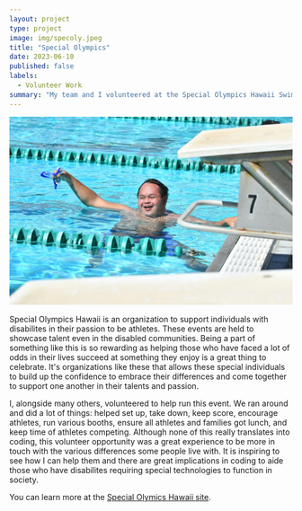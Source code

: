 ```yaml
---
layout: project
type: project
image: img/specoly.jpeg
title: "Special Olympics"
date: 2023-06-10
published: false
labels:
  - Volunteer Work
summary: "My team and I volunteered at the Special Olympics Hawaii Swimming event, held at UH Manoa."
---
```



<div class="text-center p-4">
  <img width="600px" src="../img/specoly2.JPG" class="img" >
</div>
  

Special Olympics Hawaii is an organization to support individuals with disabilites in their passion to be athletes. These events are held to showcase talent even in the disabled communities. Being a part of something like this is so rewarding as helping those who have faced a lot of odds in their lives succeed at something they enjoy is a great thing to celebrate. It's organizations like these that allows these special individuals to build up the confidence to embrace their differences and come together to support one another in their talents and passion. 


I, alongside many others, volunteered to help run this event. We ran around and did a lot of things: helped set up, take down, keep score, encourage athletes, run various booths, ensure all athletes and families got lunch, and keep time of athletes competing. Although none of this really translates into coding, this volunteer opportunity was a great experience to be more in touch with the various differences some people live with. It is inspiring to see how I can help them and there are great implications in coding to aide those who have disabilites requiring special technologies to function in society. 

You can learn more at the [Special Olymics Hawaii site](https://sohawaii.org).
